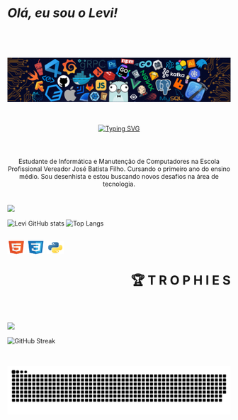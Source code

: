 ## <div align="center" width="50">


<h1><em>Olá, eu sou o Levi! </em><img src="https://slackmojis.com/emojis/8809-wave_hello/download" alt="" width=35 /></h1>
<br><br><br>



![Ashmit Mehta](https://github.com/divyansh956/divyansh956/blob/main/img/github.png)
<br><br><br>


<div align="center">
  <a href="https://git.io/typing-svg">
    <img src="https://readme-typing-svg.demolab.com?font=Fira+Code&weight=500&size=22&pause=1000&color=FF00F6&center=true&vCenter=true&random=false&width=524&lines=%E2%8A%B9+Bem+vindo+ao+meu+perfil!+%CB%99%E1%B5%95%CB%99+%E2%8A%B9+" alt="Typing SVG">
  </a>
</div>

<img align="center" alt="" src="./src/header-gif.gif">


#

<p align="center">Estudante de Informática e Manutenção de Computadores na Escola Profissional Vereador José Batista Filho. Cursando o primeiro ano do ensino médio.
Sou desenhista e estou buscando novos desafios na área de tecnologia. 
  
#

![](https://visitcount.itsvg.in/api?id=ash-codes18&icon=1&color=10)


![Levi GitHub stats](https://github-readme-stats.vercel.app/api?username=LeviNogueiraGuimaraes&show_icons=true&theme=dark)
![Top Langs](https://github-readme-stats.vercel.app/api/top-langs/?username=anuraghazra&hide_progress=true&theme=dark)


<div style="display: inline_block"><br>
  <img align="center" alt="Rafa-HTML" height="30" width="40" src="https://raw.githubusercontent.com/devicons/devicon/master/icons/html5/html5-original.svg">
  <img align="center" alt="Rafa-CSS" height="30" width="40" src="https://raw.githubusercontent.com/devicons/devicon/master/icons/css3/css3-original.svg">
  <img align="center" alt="Rafa-Python" height="30" width="40" src="https://raw.githubusercontent.com/devicons/devicon/master/icons/python/python-original.svg">

</div>
  
  ##
<div> 

  <p><h1 align="right"> <strong>🏆 T R O P H I E S</strong></h1>
<br><br>

![](https://github-profile-trophy.vercel.app/?username=andr3LeviNogueiraGuimaraes&theme=dracula&no-frame=true&no-bg=false&margin-w=4)



![GitHub Streak](https://streak-stats.demolab.com/?user=andr3kaua&theme=monokai-metallian&hide_border=true&show_icons=true)
</div>
<br>
<br>


<picture align="center">
  <source media="(prefers-color-scheme: dark)" srcset="https://raw.githubusercontent.com/mari4souza/mari4souza/output/github-contribution-grid-snake-dark.svg">
  <source media="(prefers-color-scheme: light)" srcset="https://raw.githubusercontent.com/mari4souza/mari4souza/output/github-contribution-grid-snake-dark.svg">
  <img align="center" alt="github contribution grid snake animation" src="https://raw.githubusercontent.com/mari4souza/mari4souza/output/github-contribution-grid-snake.svg">
</picture>
